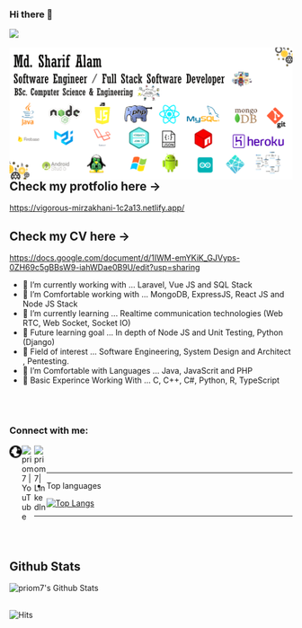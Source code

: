 ### Hi there 👋
![](https://komarev.com/ghpvc/?username=priom7&label=PROFILE+VIEWS)



<img align="left" alt="priom7" src="https://github.com/Priom7/Priom7/blob/master/images/md.%20sharif%20alam.png" />

<br/>


<br/>

<br/>


---


## Check my protfolio here -> 

https://vigorous-mirzakhani-1c2a13.netlify.app/

## Check my CV here ->

https://docs.google.com/document/d/1IWM-emYKiK_GJVyps-0ZH69c5gBBsW9-iahWDae0B9U/edit?usp=sharing

- 🔭 I’m currently working with ... Laravel, Vue JS and SQL Stack 
- 🔭 I’m Comfortable working with ... MongoDB, ExpressJS, React JS and Node JS Stack
- 🌱 I’m currently learning ... Realtime communication technologies (Web RTC, Web Socket, Socket IO) 
- 🤔 Future learning goal ... In depth of Node JS and Unit Testing, Python (Django) 
- 🤔 Field of interest ... Software Engineering, System Design and Architect , Pentesting.
- 🔭 I’m Comfortable with Languages ... Java, JavaScrit and PHP 
- 🔭 Basic Experince Working With ... C, C++, C#, Python, R, TypeScript


<br/>
<br/>

### Connect with me:

[<img align="left" alt="priom7 | Protfolio" width="22px" color="green" src="https://raw.githubusercontent.com/iconic/open-iconic/master/svg/globe.svg" />][website]
[<img align="left" alt="priom7 | YouTube" width="22px" color="red" src="https://cdn.jsdelivr.net/npm/simple-icons@v3/icons/youtube.svg" />][youtube] 
[<img align="left" alt="priom7| LinkedIn" width="22px" color="blue" src="https://cdn.jsdelivr.net/npm/simple-icons@v3/icons/linkedin.svg" />][linkedin]  


<br />
<br/>


---

- Top languages

[![Top Langs](https://github-readme-stats.vercel.app/api/top-langs/?username=priom7&layout=compact&bg_color=000000&text_color=feff89&show_icons=true&title_color=f4fa9c&icon_color=faee1c)](https://github.com/priom7)

---

<br />
<br/>

## Github Stats

<img align="left" alt="priom7's Github Stats" src="https://github-readme-stats.codestackr.vercel.app/api?username=priom7&show_icons=true&title_color=f4fa9c&icon_color=faee1c&hide_border=true&bg_color=000000&text_color=feff89" />  


<br   />   
   <br />   

[website]: https://vigorous-mirzakhani-1c2a13.netlify.app/
[linkedin]: https://www.linkedin.com/in/md-sharif-alam/
[youtube]: https://www.youtube.com/channel/UCQBNtK0438DJa_uug8sxPqw?view_as=subscriber   



![Hits](https://hitcounter.pythonanywhere.com/count/tag.svg?url=https://github.com/Priom7hit-counter)




<!--
**Priom7/Priom7** is a ✨ _special_ ✨ repository because its `README.md` (this file) appears on your GitHub profile.

Here are some ideas to get you started:

- 🔭 I’m currently working on ... MERN Stack 
- 🌱 I’m currently learning ... In depth of Node JS
- 👯 I’m looking to collaborate on ...
- 🤔 I’m looking for help with ...
- 💬 Ask me about ...
- 📫 How to reach me: ...
- 😄 Pronouns: ...
- ⚡ Fun fact: ...
-->

